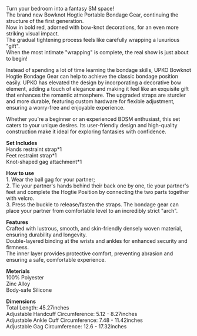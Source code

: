 Turn your bedroom into a fantasy SM space!  
The brand new Bowknot Hogtie Portable Bondage Gear, continuing the structure of the first generation.  
Now in bold red, adorned with bow-knot decorations, for an even more striking visual impact.  
The gradual tightening process feels like carefully wrapping a luxurious "gift".  
When the most intimate "wrapping" is complete, the real show is just about to begin!

Instead of spending a lot of time learning the bondage skills, UPKO Bowknot Hogtie Bondage Gear can help to achieve the classic bondage position easily. UPKO has elevated the design by incorporating a decorative bow element, adding a touch of elegance and making it feel like an exquisite gift that enhances the romantic atmosphere. The upgraded straps are sturdier and more durable, featuring custom hardware for flexible adjustment, ensuring a worry-free and enjoyable experience. 

Whether you're a beginner or an experienced BDSM enthusiast, this set caters to your unique desires. Its user-friendly design and high-quality construction make it ideal for exploring fantasies with confidence.

**Set Includes**  
Hands restraint strap\*1  
Feet restraint strap\*1  
Knot-shaped gag attachment\*1

**How to use**  
1\. Wear the ball gag for your partner;  
2\. Tie your partner's hands behind their back one by one, tie your partner's feet and complete the Hogtie Position by connecting the two parts together with velcro.   
3\. Press the buckle to release/fasten the straps. The bondage gear can place your partner from comfortable level to an incredibly strict "arch".

**Features**  
Crafted with lustrous, smooth, and skin-friendly densely woven material, ensuring durability and longevity.  
Double-layered binding at the wrists and ankles for enhanced security and firmness.  
The inner layer provides protective comfort, preventing abrasion and ensuring a safe, comfortable experience.

**Meterials**  
100% Polyester  
Zinc Alloy  
Body-safe Silicone

**Dimensions**  
Total Length: 45.27inches  
Adjustable Handcuff Circumference: 5.12 - 8.27inches  
Adjustable Ankle Cuff Circumference: 7.48 - 11.42inches  
Adjustable Gag Circumference: 12.6 - 17.32inches